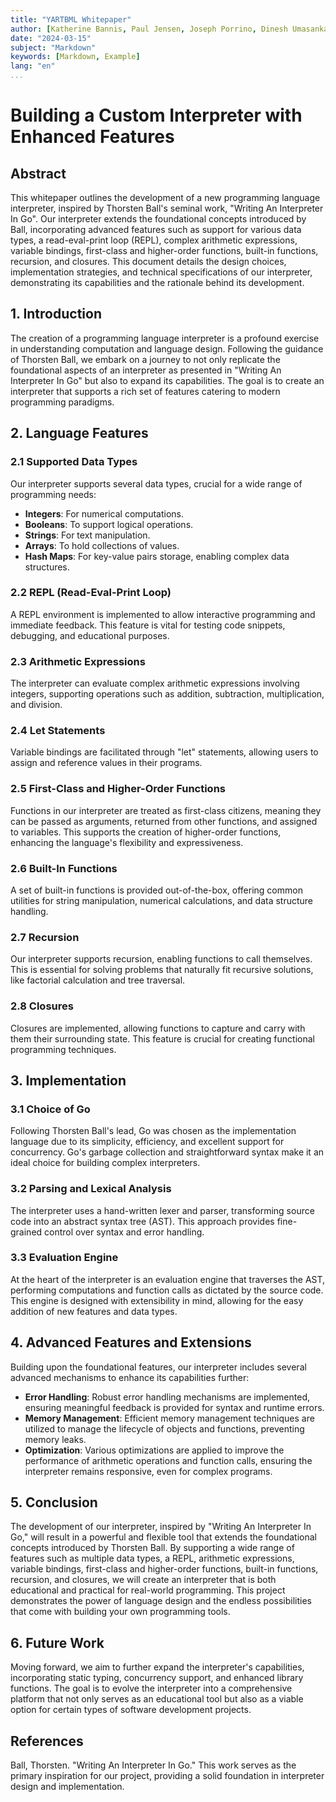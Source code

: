 ```yaml
---
title: "YARTBML Whitepaper"
author: [Katherine Bannis, Paul Jensen, Joseph Porrino, Dinesh Umasankar]
date: "2024-03-15"
subject: "Markdown"
keywords: [Markdown, Example]
lang: "en"
...
```


# Building a Custom Interpreter with Enhanced Features

## Abstract

This whitepaper outlines the development of a new programming language interpreter, inspired by Thorsten Ball's seminal work, "Writing An Interpreter In Go". Our interpreter extends the foundational concepts introduced by Ball, incorporating advanced features such as support for various data types, a read-eval-print loop (REPL), complex arithmetic expressions, variable bindings, first-class and higher-order functions, built-in functions, recursion, and closures. This document details the design choices, implementation strategies, and technical specifications of our interpreter, demonstrating its capabilities and the rationale behind its development.

## 1. Introduction

The creation of a programming language interpreter is a profound exercise in understanding computation and language design. Following the guidance of Thorsten Ball, we embark on a journey to not only replicate the foundational aspects of an interpreter as presented in "Writing An Interpreter In Go" but also to expand its capabilities. The goal is to create an interpreter that supports a rich set of features catering to modern programming paradigms.

## 2. Language Features

### 2.1 Supported Data Types

Our interpreter supports several data types, crucial for a wide range of programming needs:

- **Integers**: For numerical computations.
- **Booleans**: To support logical operations.
- **Strings**: For text manipulation.
- **Arrays**: To hold collections of values.
- **Hash Maps**: For key-value pairs storage, enabling complex data structures.

### 2.2 REPL (Read-Eval-Print Loop)

A REPL environment is implemented to allow interactive programming and immediate feedback. This feature is vital for testing code snippets, debugging, and educational purposes.

### 2.3 Arithmetic Expressions

The interpreter can evaluate complex arithmetic expressions involving integers, supporting operations such as addition, subtraction, multiplication, and division.

### 2.4 Let Statements

Variable bindings are facilitated through "let" statements, allowing users to assign and reference values in their programs.

### 2.5 First-Class and Higher-Order Functions

Functions in our interpreter are treated as first-class citizens, meaning they can be passed as arguments, returned from other functions, and assigned to variables. This supports the creation of higher-order functions, enhancing the language's flexibility and expressiveness.

### 2.6 Built-In Functions

A set of built-in functions is provided out-of-the-box, offering common utilities for string manipulation, numerical calculations, and data structure handling.

### 2.7 Recursion

Our interpreter supports recursion, enabling functions to call themselves. This is essential for solving problems that naturally fit recursive solutions, like factorial calculation and tree traversal.

### 2.8 Closures

Closures are implemented, allowing functions to capture and carry with them their surrounding state. This feature is crucial for creating functional programming techniques.

## 3. Implementation

### 3.1 Choice of Go

Following Thorsten Ball's lead, Go was chosen as the implementation language due to its simplicity, efficiency, and excellent support for concurrency. Go's garbage collection and straightforward syntax make it an ideal choice for building complex interpreters.

### 3.2 Parsing and Lexical Analysis

The interpreter uses a hand-written lexer and parser, transforming source code into an abstract syntax tree (AST). This approach provides fine-grained control over syntax and error handling.

### 3.3 Evaluation Engine

At the heart of the interpreter is an evaluation engine that traverses the AST, performing computations and function calls as dictated by the source code. This engine is designed with extensibility in mind, allowing for the easy addition of new features and data types.

## 4. Advanced Features and Extensions

Building upon the foundational features, our interpreter includes several advanced mechanisms to enhance its capabilities further:

- **Error Handling**: Robust error handling mechanisms are implemented, ensuring meaningful feedback is provided for syntax and runtime errors.
- **Memory Management**: Efficient memory management techniques are utilized to manage the lifecycle of objects and functions, preventing memory leaks.
- **Optimization**: Various optimizations are applied to improve the performance of arithmetic operations and function calls, ensuring the interpreter remains responsive, even for complex programs.

## 5. Conclusion

The development of our interpreter, inspired by "Writing An Interpreter In Go," will result in a powerful and flexible tool that extends the foundational concepts introduced by Thorsten Ball. By supporting a wide range of features such as multiple data types, a REPL, arithmetic expressions, variable bindings, first-class and higher-order functions, built-in functions, recursion, and closures, we will create an interpreter that is both educational and practical for real-world programming. This project demonstrates the power of language design and the endless possibilities that come with building your own programming tools.

## 6. Future Work

Moving forward, we aim to further expand the interpreter's capabilities, incorporating static typing, concurrency support, and enhanced library functions. The goal is to evolve the interpreter into a comprehensive platform that not only serves as an educational tool but also as a viable option for certain types of software development projects.

## References

Ball, Thorsten. "Writing An Interpreter In Go." This work serves as the primary inspiration for our project, providing a solid foundation in interpreter design and implementation.
